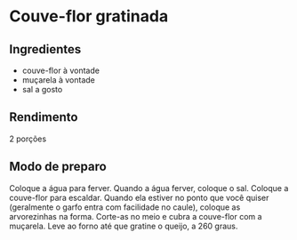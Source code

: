 # Couve-flor gratinada

## Ingredientes

* couve-flor à vontade
* muçarela à vontade
* sal a gosto

## Rendimento

2 porções

## Modo de preparo

Coloque a água para ferver. Quando a água ferver, coloque o sal. Coloque a couve-flor para escaldar. Quando ela estiver no ponto que você quiser (geralmente o garfo entra com facilidade no caule), coloque as arvorezinhas na forma.
Corte-as no meio e cubra a couve-flor com a muçarela. Leve ao forno até que gratine o queijo, a 260 graus.
